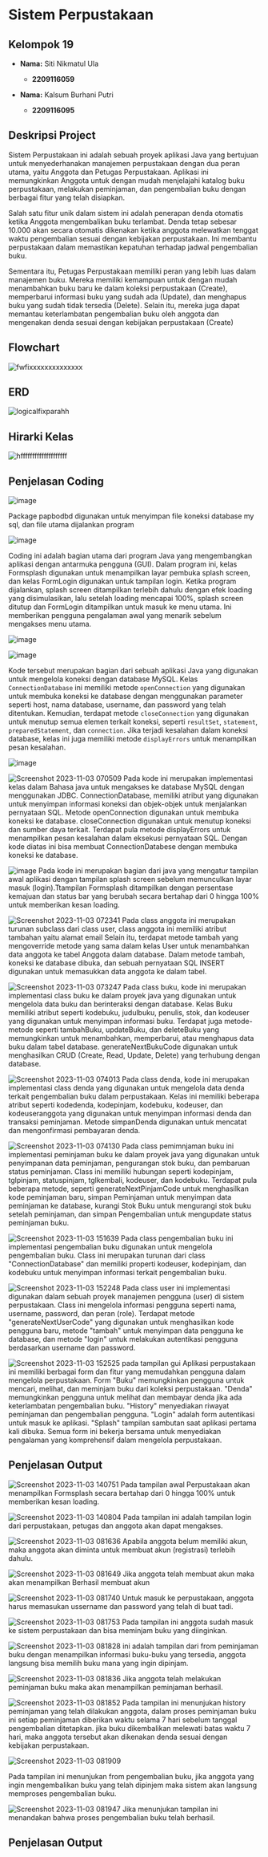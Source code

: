 # Sistem Perpustakaan

## Kelompok 19
- **Nama:** Siti Nikmatul Ula
  - **2209116059** 

- **Nama:** Kalsum Burhani Putri
  - **2209116095**
    
## Deskripsi Project
Sistem Perpustakaan ini adalah sebuah proyek aplikasi Java yang bertujuan untuk menyederhanakan manajemen perpustakaan dengan dua peran utama, yaitu Anggota dan Petugas Perpustakaan. Aplikasi ini memungkinkan Anggota untuk dengan mudah menjelajahi katalog buku perpustakaan, melakukan peminjaman, dan pengembalian buku dengan berbagai fitur yang telah disiapkan.

Salah satu fitur unik dalam sistem ini adalah penerapan denda otomatis ketika Anggota mengembalikan buku terlambat. Denda tetap sebesar 10.000 akan secara otomatis dikenakan ketika anggota melewatkan tenggat waktu pengembalian sesuai dengan kebijakan perpustakaan. Ini membantu perpustakaan dalam memastikan kepatuhan terhadap jadwal pengembalian buku.

Sementara itu, Petugas Perpustakaan memiliki peran yang lebih luas dalam manajemen buku. Mereka memiliki kemampuan untuk dengan mudah menambahkan buku baru ke dalam koleksi perpustakaan (Create), memperbarui informasi buku yang sudah ada (Update), dan menghapus buku yang sudah tidak tersedia (Delete). Selain itu, mereka juga dapat memantau keterlambatan pengembalian buku oleh anggota dan mengenakan denda sesuai dengan kebijakan perpustakaan (Create)

## Flowchart
![fwfixxxxxxxxxxxxxx](https://github.com/sittii/PA-PBO/assets/123925640/c402c090-8989-487f-bc9b-907820e46682)

## ERD
![logicalfixparahh](https://github.com/sittii/PA-PBO/assets/123925640/d2e2f712-bc29-4b93-8001-6d0dc0d225f8)

## Hirarki Kelas
![hffffffffffffffffffff](https://github.com/sittii/PA-PBO/assets/123925640/f332d345-3318-41df-9eb8-fef43e921f05)

## Penjelasan Coding
![image](https://github.com/sittii/PA-PBO/assets/123925640/2c996955-9174-44f6-8754-d0f03fd259af)

Package papbodbd digunakan untuk menyimpan file koneksi database my sql, dan file utama dijalankan program


![image](https://github.com/sittii/PA-PBO/assets/123925640/30386da8-f49a-4779-8e40-a3339969a0e2)

Coding ini adalah bagian utama dari program Java yang mengembangkan aplikasi dengan antarmuka pengguna (GUI). Dalam program ini, kelas Formsplash digunakan untuk menampilkan layar pembuka splash screen, dan kelas FormLogin digunakan untuk tampilan login. Ketika program dijalankan, splash screen ditampilkan terlebih dahulu dengan efek loading yang disimulasikan, lalu setelah loading mencapai 100%, splash screen ditutup dan FormLogin ditampilkan untuk masuk ke menu utama. Ini memberikan pengguna pengalaman awal yang menarik sebelum mengakses menu utama.

![image](https://github.com/sittii/PA-PBO/assets/123925640/2860cb5c-a0ab-4074-9d0c-4a207c70b021)

![image](https://github.com/sittii/PA-PBO/assets/123925640/acff83c0-0101-48d6-aaaf-565b71bc111b)

Kode tersebut merupakan bagian dari sebuah aplikasi Java yang digunakan untuk mengelola koneksi dengan database MySQL. Kelas `ConnectionDatabase` ini memiliki metode `openConnection` yang digunakan untuk membuka koneksi ke database dengan menggunakan parameter seperti host, nama database, username, dan password yang telah ditentukan. Kemudian, terdapat metode `closeConnection` yang digunakan untuk menutup semua elemen terkait koneksi, seperti `resultSet`, `statement`, `preparedStatement`, dan `connection`. Jika terjadi kesalahan dalam koneksi database, kelas ini juga memiliki metode `displayErrors` untuk menampilkan pesan kesalahan. 

![image](https://github.com/sittii/PA-PBO/assets/123925640/ee057771-f00c-448c-a106-d0d89f2fd569)

![Screenshot 2023-11-03 070509](https://github.com/sittii/PA-PBO/assets/127497591/5ffdb73c-bffb-4aa2-a2ed-52c0a7a9755f)
Pada kode ini merupakan implementasi kelas dalam Bahasa java untuk mengakses ke database MySQL dengan menggunakan JDBC.
ConnectionDatabase, memiliki atribut yang digunakan untuk menyimpan informasi koneksi dan objek-objek untuk menjalankan pernyataan SQL. Metode openConnection digunakan untuk membuka koneksi ke database.
closeConnection digunakan untuk menutup koneksi dan sumber daya terkait. Terdapat pula metode displayErrors untuk menampilkan pesan kesalahan dalam eksekusi pernyataan SQL.
Dengan kode diatas ini bisa membuat ConnectionDatabese dengan membuka koneksi ke database.

![image](https://github.com/sittii/PA-PBO/assets/127497591/1319ee9e-122d-41a1-8f04-105eb20bd1c6)
Pada kode ini merupakan bagian dari java yang mengatur tampilan awal aplikasi dengan tampilan splash screen sebelum memunculkan layar masuk (login).Ttampilan Formsplash ditampilkan dengan persentase kemajuan dan status bar yang berubah secara bertahap dari 0 hingga 100% untuk memberikan kesan loading.

![Screenshot 2023-11-03 072341](https://github.com/sittii/PA-PBO/assets/127497591/e72093db-3d28-4b95-9268-64a2b0dd153a)
Pada class anggota ini merupakan turunan subclass dari class user, class anggota ini memiliki atribut tambahan yaitu alamat email Selain itu, terdapat metode tambah yang mengoverride metode yang sama dalam kelas User untuk menambahkan data anggota ke tabel Anggota dalam database. Dalam metode tambah, koneksi ke database dibuka, dan sebuah pernyataan SQL INSERT digunakan untuk memasukkan data anggota ke dalam tabel.

![Screenshot 2023-11-03 073247](https://github.com/sittii/PA-PBO/assets/127497591/7ff16dbc-f443-4057-9939-b87c82ec8f59)
Pada class buku, kode ini merupakan implementasi class buku ke dalam proyek java yang digunakan untuk mengelola data buku dan berinteraksi dengan database. Kelas Buku memiliki atribut seperti kodebuku, judulbuku, penulis, stok, dan kodeuser yang digunakan untuk menyimpan informasi buku. Terdapat juga metode-metode seperti tambahBuku, updateBuku, dan deleteBuku yang memungkinkan untuk menambahkan, memperbarui, atau menghapus data buku dalam tabel database. generateNextBukuCode digunakan untuk menghasilkan CRUD (Create, Read, Update, Delete) yang terhubung dengan database.

![Screenshot 2023-11-03 074013](https://github.com/sittii/PA-PBO/assets/127497591/fe0c7e27-ea39-4c51-8b67-e6ebd62aa9bb)
Pada class denda, kode ini merupakan implementasi class denda yang digunakan untuk mengelola data denda terkait pengembalian buku dalam perpustakaan. Kelas ini memiliki beberapa atribut seperti kodedenda, kodepinjam, kodebuku, kodeuser, dan kodeuseranggota yang digunakan untuk menyimpan informasi denda dan transaksi peminjaman. Metode simpanDenda digunakan untuk mencatat dan mengonfirmasi pembayaran denda.

![Screenshot 2023-11-03 074130](https://github.com/sittii/PA-PBO/assets/127497591/2af81635-4aa9-4bf5-91ad-8366a7f6dd94)
Pada class pemimnjaman buku ini implementasi peminjaman buku ke dalam proyek java yang digunakan untuk penyimpanan data peminjaman, pengurangan stok buku, dan pembaruan status peminjaman. Class ini memiliki hubungan seperti kodepinjam, tglpinjam, statuspinjam, tglkembali, kodeuser, dan kodebuku. Terdapat pula beberapa metode, seperti generateNextPinjamCode untuk menghasilkan kode peminjaman baru, simpan Peminjaman untuk menyimpan data peminjaman ke database, kurangi Stok Buku untuk mengurangi stok buku setelah peminjaman, dan simpan Pengembalian untuk mengupdate status peminjaman buku.


![Screenshot 2023-11-03 151639](https://github.com/sittii/PA-PBO/assets/127497591/0084a52f-2821-4dd4-b167-cbddd7afa553)
Pada class pengembalian buku ini implementasi pengembalian buku digunakan untuk mengelola pengembalian buku. Class ini merupakan turunan dari class "ConnectionDatabase" dan memiliki properti kodeuser, kodepinjam, dan kodebuku untuk menyimpan informasi terkait pengembalian buku. 

![Screenshot 2023-11-03 152248](https://github.com/sittii/PA-PBO/assets/127497591/0e610c94-4f36-4131-a84d-5a6ad5fda42e)
Pada class user ini implementasi digunakan dalam sebuah proyek manajemen pengguna (user) di sistem perpustakaan. Class ini mengelola informasi pengguna seperti nama, username, password, dan peran (role). Terdapat metode "generateNextUserCode" yang digunakan untuk menghasilkan kode pengguna baru, metode "tambah" untuk menyimpan data pengguna ke database, dan metode "login" untuk melakukan autentikasi pengguna berdasarkan username dan password. 


![Screenshot 2023-11-03 152525](https://github.com/sittii/PA-PBO/assets/127497591/70e889c7-38fa-49fa-ac9f-3fc7f07bc455)
pada tampilan gui Aplikasi perpustakaan ini memiliki berbagai form dan fitur yang memudahkan pengguna dalam mengelola perpustakaan. Form "Buku" memungkinkan pengguna untuk mencari, melihat, dan meminjam buku dari koleksi perpustakaan. "Denda" memungkinkan pengguna untuk melihat dan membayar denda jika ada keterlambatan pengembalian buku. "History" menyediakan riwayat peminjaman dan pengembalian pengguna. "Login" adalah form autentikasi untuk masuk ke aplikasi. "Splash" tampilan sambutan saat aplikasi pertama kali dibuka. Semua form ini bekerja bersama untuk menyediakan pengalaman yang komprehensif dalam mengelola perpustakaan.



## Penjelasan Output
![Screenshot 2023-11-03 140751](https://github.com/sittii/PA-PBO/assets/127497591/aac93f52-a959-4eac-995c-ca2dacf27942)
Pada tampilan awal Perpustakaan akan menampilkan Formsplash secara bertahap dari 0 hingga 100% untuk memberikan kesan loading.

![Screenshot 2023-11-03 140804](https://github.com/sittii/PA-PBO/assets/127497591/a2edac70-f114-4588-bdfd-98639cb46f20)
Pada tampilan ini adalah tampilan login dari perpustakaan, petugas dan anggota akan dapat mengakses.

![Screenshot 2023-11-03 081636](https://github.com/sittii/PA-PBO/assets/127497591/6a1bfbb3-e302-4abc-8c46-8feaabe98d0e)
Apabila anggota belum memiliki akun, maka anggota akan diminta untuk membuat akun (registrasi) terlebih dahulu.

![Screenshot 2023-11-03 081649](https://github.com/sittii/PA-PBO/assets/127497591/402c2721-6610-456c-bf01-6c0cc00188a3)
Jika anggota telah membuat akun maka akan menampilkan Berhasil membuat akun

![Screenshot 2023-11-03 081740](https://github.com/sittii/PA-PBO/assets/127497591/00e54801-59b4-4572-bf76-d9ac73bfbb67)
Untuk masuk ke perpustakaan, anggota harus memasukan ussername dan password yang telah di buat tadi.

![Screenshot 2023-11-03 081753](https://github.com/sittii/PA-PBO/assets/127497591/46eba78a-4c57-4f4e-8d0a-2a42ab056223)
Pada tampilan ini anggota sudah masuk ke sistem perpustakaan dan bisa meminjam buku yang diinginkan.

![Screenshot 2023-11-03 081828](https://github.com/sittii/PA-PBO/assets/127497591/7d463d02-db0e-4f07-b2dd-2823920b4881)
ini adalah tampilan dari from peminjaman buku dengan menampilkan informasi buku-buku yang tersedia, anggota langsung bisa memilih buku mana yang ingin dipinjam.

![Screenshot 2023-11-03 081836](https://github.com/sittii/PA-PBO/assets/127497591/b8c8f10b-7c6d-48e4-a36d-43ea504a3d33)
Jika anggota telah melakukan peminjaman buku maka akan menampilkan peminjaman berhasil.

![Screenshot 2023-11-03 081852](https://github.com/sittii/PA-PBO/assets/127497591/46b7fe30-e301-4e45-a416-e157785ae13e)
Pada tampilan ini menunjukan history peminjaman yang telah dilakukan anggota, dalam proses peminjaman buku ini setiap peminjaman diberikan waktu selama 7 hari sebelum tanggal pengembalian ditetapkan. jika buku dikembalikan melewati batas waktu 7 hari, maka anggota tersebut akan dikenakan denda sesuai dengan kebijakan perpustakaan.


![Screenshot 2023-11-03 081909](https://github.com/sittii/PA-PBO/assets/127497591/4fd6775e-afba-4483-88dc-5029f3389fd1)

Pada tampilan ini menunjukan from pengembalian buku, jika anggota yang ingin mengembalikan buku yang telah dipinjem maka sistem akan langsung memproses pengembalian buku.

![Screenshot 2023-11-03 081947](https://github.com/sittii/PA-PBO/assets/127497591/2d4ccc8b-3d36-48e5-9fe7-32f5b47e6e93)
Jika menunjukan tampilan ini menandakan bahwa proses pengembalian buku telah berhasil.




















## Penjelasan Output
